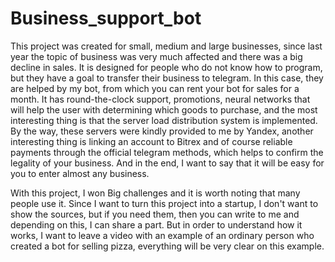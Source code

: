 # Business_support_bot
This project was created for small, medium and large businesses, since last year the topic of business was very much affected and there was a big decline in sales. It is designed for people who do not know how to program, but they have a goal to transfer their business to telegram. In this case, they are helped by my bot, from which you can rent your bot for sales for a month. It has round-the-clock support, promotions, neural networks that will help the user with determining which goods to purchase, and the most interesting thing is that the server load distribution system is implemented. By the way, these servers were kindly provided to me by Yandex, another interesting thing is linking an account to Bitrex and of course reliable payments through the official telegram methods, which helps to confirm the legality of your business. And in the end, I want to say that it will be easy for you to enter almost any business.

With this project, I won Big challenges and it is worth noting that many people use it. Since I want to turn this project into a startup, I don't want to show the sources, but if you need them, then you can write to me and depending on this, I can share a part.  But in order to understand how it works, I want to leave a video with an example of an ordinary person who created a bot for selling pizza, everything will be very clear on this example.
